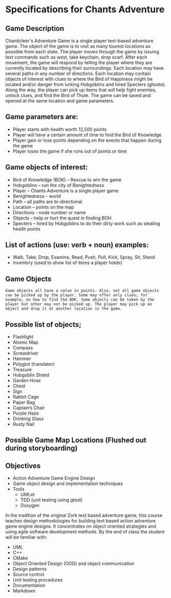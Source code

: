 # Specifications for Chants Adventure

## Game Description

Chanticleer's Adventure Game is a single player text-based adventure game. The object of the game is to visit as many tourest locations as possible from each state. The player moves through the game by issuing text commands such as west, take keychain, drop scarf. After each movement, the game will respond by telling the player where they are currently located by describing their surroundings. Each location may have several paths in any number of directions. Each location may contain objects of interest with clues to where the Bird of Happiness might be located and/or danger from lurking Hobgoblins and hired Specters (ghosts). Along the way, the player can pick up items that will help fight enemies, unlock clues, and find the Bird of Thule. The game can be saved and opened at the same location and game parameters.

## Game parameters are:

-	Player starts with health worth 12,500 points
-	Player will have a certain amount of time to find the Bird of Knowledge
-	Player gain or lose points depending on the events that happen during the game
-	Player loses the game if she runs out of points or time

## Game objects of interest:

-	Bird of Knowledge (BOK) – Rescue to win the game 
-	Hobgoblins – run the city of Benightedness
-	Player – Chants Adventure is a single player game
-	Benightedness - world
-	Path – all paths are bi-directional
-	Location – points on the map
-	Directions - node number or name
-	Objects – help or hurt the quest in finding BOH
-	Specters – hired by Hobgoblins to do their dirty work such as stealing health points

## List of actions (use: verb + noun) examples:

-	Walk, Take, Drop, Examine, Read, Push, Pull, Kick, Spray, Sit, Stand
-	Inventory (used to show list of items a player holds)

## Game Objects

	Game objects all have a value in points. Also, not all game objects can be picked up by the player. Some may offer only clues; for example, on how to find the BOK. Some objects can be taken by the player but other may not be picked up. The player may pick up an object and drop it at another location in the game.

## Possible list of objects;
-	Flashlight
-	Atomic Map
-	Compass
-	Screwdriver
-	Hammer
-	Polyglot (translator)
-	Treasure
-	Hobgoblin Shield
-	Garden Hose
-	Chest
-	Sign
-	Rabbit Cage
-	Paper Bag
-	Captain’s Chair
-	Purple Haze
-	Drinking Glass
-	Rusty Nail

## Possible Game Map Locations (Flushed out during storyboarding)

## Objectives
-	Action Adventure Game Engine Design 
-	Game object design and implementation techniques
-	Tools
    -	UMLet
    -   TDD (unit testing using gtest)
    -   Doxygen


In the tradition of the original Zork text based adventure game, this course teaches design methodologies for building text based action adventure game engine designs. It concentrates on object oriented strategies and using agile software development methods. By the end of class the student will be familiar with:
-	UML
-	C++
-   CMake
-	Object Oriented Design (OOD) and object communication
-	Design patterns
-	Source control
-	Unit testing procedures
-   Documentation
-   Markdown

